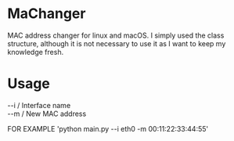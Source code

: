 # MaChanger
 MAC address changer for linux and macOS.
 I simply used the class structure, although it is not necessary to use it as I want to keep my knowledge fresh.
# Usage

 --i      / Interface name <br>
 --m     / New MAC address <br>

  FOR EXAMPLE
 'python main.py --i eth0 -m 00:11:22:33:44:55'

 
 
